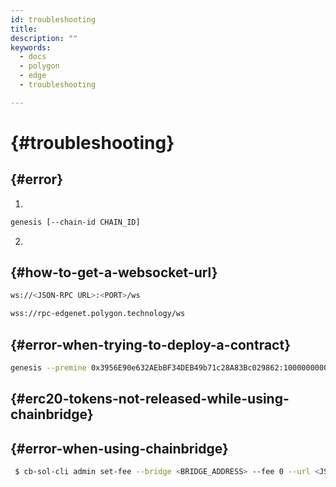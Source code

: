 ```yaml
---
id: troubleshooting
title:
description: ""
keywords:
  - docs
  - polygon
  - edge
  - troubleshooting

---
```


#  {#troubleshooting}

##  {#error}



1.

````bash
genesis [--chain-id CHAIN_ID]
````
2.


##  {#how-to-get-a-websocket-url}




````bash
ws://<JSON-RPC URL>:<PORT>/ws
````



````bash
wss://rpc-edgenet.polygon.technology/ws
````

##  {#error-when-trying-to-deploy-a-contract}


````bash
genesis --premine 0x3956E90e632AEbBF34DEB49b71c28A83Bc029862:1000000000000000000000
````



##  {#erc20-tokens-not-released-while-using-chainbridge}



##  {#error-when-using-chainbridge}


````bash
 $ cb-sol-cli admin set-fee --bridge <BRIDGE_ADDRESS> --fee 0 --url <JSON_RPC_URL> --privateKey <PRIVATE_KEY>
 ````






